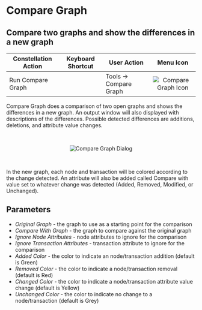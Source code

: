 # Compare Graph

## Compare two graphs and show the differences in a new graph

<table class="table table-striped">
<thead>
<tr class="header">
<th>Constellation Action</th>
<th>Keyboard Shortcut</th>
<th>User Action</th>
<th style="text-align: center;">Menu Icon</th>
</tr>
</thead>
<tbody>
<tr class="odd">
<td>Run Compare Graph</td>
<td></td>
<td>Tools -&gt; Compare Graph</td>
<td style="text-align: center;"><img src="../ext/docs/CoreVisualGraph/src/au/gov/asd/tac/constellation/graph/visual/resources/compareGraph_1.png" alt="Compare Graph Icon" /></td>
</tr>
</tbody>
</table>

Compare Graph does a comparison of two open graphs and shows the
differences in a new graph. An output window will also displayed with
descriptions of the differences. Possible detected differences are
additions, deletions, and attribute value changes.

<br />
<div style="text-align: center">

<img src="../ext/docs/CoreVisualGraph/src/au/gov/asd/tac/constellation/graph/visual/resources/CompareGraph.png" alt="Compare Graph
Dialog" />

</div>
<br />

In the new graph, each node and transaction will be colored according
to the change detected. An attribute will also be added called Compare
with value set to whatever change was detected (Added, Removed,
Modified, or Unchanged).

## Parameters

-   *Original Graph* - the graph to use as a starting point for the
    comparison
-   *Compare With Graph* - the graph to compare against the original
    graph
-   *Ignore Node Attributes* - node attributes to ignore for the
    comparison
-   *Ignore Transaction Attributes* - transaction attribute to ignore
    for the comparison
-   *Added Color* - the color to indicate an node/transaction addition
    (default is Green)
-   *Removed Color* - the color to indicate a node/transaction removal
    (default is Red)
-   *Changed Color* - the color to indicate a node/transaction
    attribute value change (default is Yellow)
-   *Unchanged Color* - the color to indicate no change to a
    node/transaction (default is Grey)
